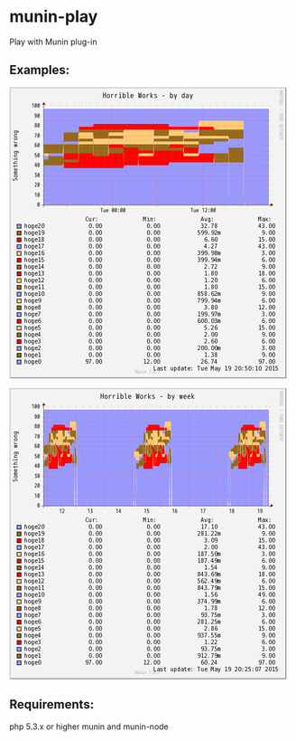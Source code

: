 # munin-play

Play with Munin plug-in

## Examples:

![mario.day.png](mario-day.png)

![mario.week.png](mario-week.png)

## Requirements:

php 5.3.x or higher
munin and munin-node 

